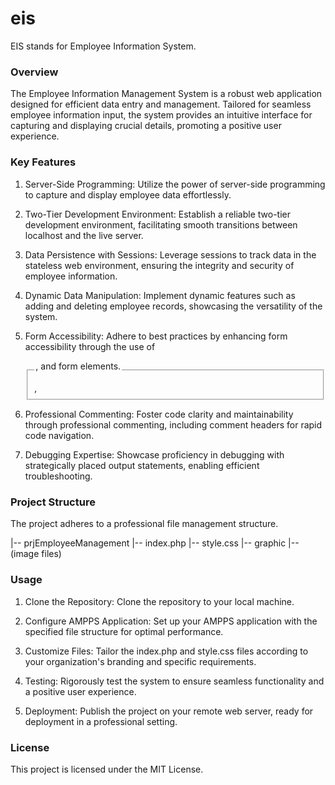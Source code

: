 # eis
EIS stands for Employee Information System.

### Overview
The Employee Information Management System is a robust web application designed for efficient data entry and management. Tailored for seamless employee information input, the system provides an intuitive interface for capturing and displaying crucial details, promoting a positive user experience.

### Key Features
1. Server-Side Programming: Utilize the power of server-side programming to capture and display employee data effortlessly.

2. Two-Tier Development Environment: Establish a reliable two-tier development environment, facilitating smooth transitions between localhost and the live server.

3. Data Persistence with Sessions: Leverage sessions to track data in the stateless web environment, ensuring the integrity and security of employee information.

4. Dynamic Data Manipulation: Implement dynamic features such as adding and deleting employee records, showcasing the versatility of the system.

5. Form Accessibility: Adhere to best practices by enhancing form accessibility through the use of <fieldset>, <legend>, and <label> form elements.

6. Professional Commenting: Foster code clarity and maintainability through professional commenting, including comment headers for rapid code navigation.

7. Debugging Expertise: Showcase proficiency in debugging with strategically placed output statements, enabling efficient troubleshooting.

### Project Structure
The project adheres to a professional file management structure.

|-- prjEmployeeManagement
    |-- index.php
    |-- style.css
    |-- graphic
        |-- (image files)
        
### Usage
1. Clone the Repository: Clone the repository to your local machine.

2. Configure AMPPS Application: Set up your AMPPS application with the specified file structure for optimal performance.

3. Customize Files: Tailor the index.php and style.css files according to your organization's branding and specific requirements.

4. Testing: Rigorously test the system to ensure seamless functionality and a positive user experience.

5. Deployment: Publish the project on your remote web server, ready for deployment in a professional setting.

### License
This project is licensed under the MIT License.
